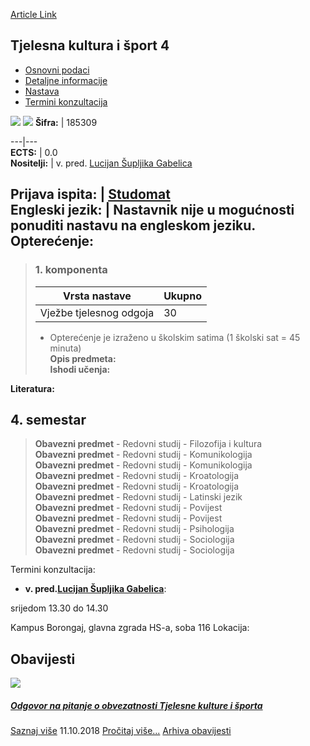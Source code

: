 [Article Link](https://www.fhs.hr/predmet/tks4)

## Tjelesna kultura i šport 4
  * [Osnovni podaci](https://www.fhs.hr/predmet/tks4#v1id-904881_761670_1_0 "Osnovni podaci")
  * [Detaljne informacije](https://www.fhs.hr/predmet/tks4#v1id-904881_761670_1_1 "Detaljne informacije")
  * [Nastava](https://www.fhs.hr/predmet/tks4#v1id-904881_761670_1_2 "Nastava")
  * [Termini konzultacija](https://www.fhs.hr/predmet/tks4#v1id-904881_761670_1_3 "Termini konzultacija")


[![](https://www.fhs.hr/img/flags/gif/hr.gif)](https://www.fhs.hr/predmet/tks4) [![](https://www.fhs.hr/img/flags/gif/gb.gif)](https://www.fhs.hr/en/course/peas4)
**Šifra:** |  185309  
  
---|---  
**ECTS:** |  0.0   
**Nositelji:** |  v. pred. [Lucijan Šupljika Gabelica](https://www.fhs.hr/djelatnik/lucijan.supljika_gabelica)   
  
**Prijava ispita:** |  [Studomat](http://www.isvu.hr/studomat)  
**Engleski jezik:** |  Nastavnik nije u mogućnosti ponuditi nastavu na engleskom jeziku.   
**Opterećenje:**  
---  
> ### 1. komponenta
> | Vrsta nastave | Ukupno  
> ---|---  
> Vježbe tjelesnog odgoja | 30  
> * Opterećenje je izraženo u školskim satima (1 školski sat = 45 minuta)   
**Opis predmeta:**  
> **Ishodi učenja:**  

  
**Literatura:**  

  
**4. semestar**  
---  
> **Obavezni predmet** - Redovni studij - Filozofija i kultura  
>  **Obavezni predmet** - Redovni studij - Komunikologija  
>  **Obavezni predmet** - Redovni studij - Komunikologija  
>  **Obavezni predmet** - Redovni studij - Kroatologija  
>  **Obavezni predmet** - Redovni studij - Kroatologija  
>  **Obavezni predmet** - Redovni studij - Latinski jezik  
>  **Obavezni predmet** - Redovni studij - Povijest  
>  **Obavezni predmet** - Redovni studij - Povijest  
>  **Obavezni predmet** - Redovni studij - Psihologija  
>  **Obavezni predmet** - Redovni studij - Sociologija  
>  **Obavezni predmet** - Redovni studij - Sociologija  
>   
Termini konzultacija: 
  * **v. pred.[Lucijan Šupljika Gabelica](https://www.fhs.hr/djelatnik/lucijan.supljika_gabelica)**: 
  
srijedom 13.30 do 14.30  
  
Kampus Borongaj, glavna zgrada HS-a, soba 116
Lokacija: 


## Obavijesti
[ ![](https://www.fhs.hr/_pub/themes_static/hrstud2024/default/img/default_news.jpg) ](https://www.fhs.hr/predmet/tks4?@=215x1#news_113828)
#####  [Odgovor na pitanje o obvezatnosti Tjelesne kulture i športa](https://www.fhs.hr/predmet/tks4?@=215x1#news_113828)
[Saznaj više](https://www.fhs.hr/predmet/tks4?@=215x1#news_113828)
11.10.2018
[Pročitaj više...](https://www.fhs.hr/predmet/tks4?@=215x1#news_113828 "Pročitaj obavijest: Odgovor na pitanje o obvezatnosti Tjelesne kulture i športa")
[Arhiva obavijesti](https://www.fhs.hr/predmet/tks4?@=215om#news_113828 "Arhiva obavijesti")
